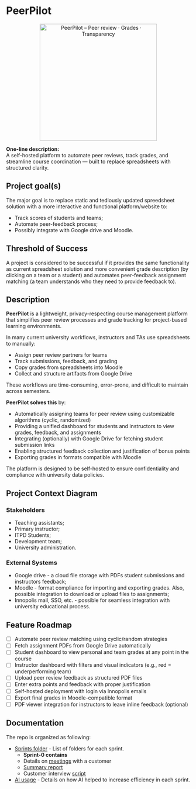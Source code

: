 # PeerPilot  
<p align="center">
  <img src="docs/assets/peerpilot-logo.svg" alt="PeerPilot – Peer review · Grades · Transparency" width="320" />
</p>

**One-line description:**  
A self-hosted platform to automate peer reviews, track grades, and streamline course coordination — built to replace spreadsheets with structured clarity.

## Project goal(s)

The major goal is to replace static and tediously updated spreedsheet solution with a more interactive and functional platform/website to:
- Track scores of students and teams;
- Automate peer-feedback process;
- Possibly integrate with Google drive and Moodle.

## Threshold of Success

A project is considered to be successful if it provides the same functionality as current spreadsheet solution and more convenient grade description (by clicking on a team or a student) and automates peer-feedback assignment matching (a team understands who they need to provide feedback to).

## Description

**PeerPilot** is a lightweight, privacy-respecting course management platform that simplifies peer review processes and grade tracking for project-based learning environments.

In many current university workflows, instructors and TAs use spreadsheets to manually:
- Assign peer review partners for teams
- Track submissions, feedback, and grading
- Copy grades from spreadsheets into Moodle
- Collect and structure artifacts from Google Drive

These workflows are time-consuming, error-prone, and difficult to maintain across semesters.

**PeerPilot solves this** by:
- Automatically assigning teams for peer review using customizable algorithms (cyclic, randomized)
- Providing a unified dashboard for students and instructors to view grades, feedback, and assignments
- Integrating (optionally) with Google Drive for fetching student submission links
- Enabling structured feedback collection and justification of bonus points
- Exporting grades in formats compatible with Moodle

The platform is designed to be self-hosted to ensure confidentiality and compliance with university data policies.

## Project Context Diagram

### Stakeholders

- Teaching assistants;
- Primary instructor;
- ITPD Students;
- Development team;
- University administration.

### External Systems

- Google drive - a cloud file storage with PDFs student submissions and instructors feedback;
- Moodle - format compliance for importing and exporting grades. Also, possible integration to download or upload files to assignments;
- Innopolis mail, SSO, etc. - possible for seamless integration with university educational process.

## Feature Roadmap

- [ ] Automate peer review matching using cyclic/random strategies  
- [ ] Fetch assignment PDFs from Google Drive automatically  
- [ ] Student dashboard to view personal and team grades at any point in the course  
- [ ] Instructor dashboard with filters and visual indicators (e.g., red = underperforming team)  
- [ ] Upload peer review feedback as structured PDF files  
- [ ] Enter extra points and feedback with proper justification  
- [ ] Self-hosted deployment with login via Innopolis emails  
- [ ] Export final grades in Moodle-compatible format  
- [ ] PDF viewer integration for instructors to leave inline feedback (optional)  

## Documentation

The repo is organized as following:
- [Sprints folder](docs/sprints) - List of folders for each sprint. 
    - **Sprint-0 contains**
    - Details on [meetings](docs/sprints/sprint-0/meeting-1.md) with a customer
    - [Summary report](docs/sprints/sprint-0/report.md)
    - Customer interview [script](docs/sprints/sprint-0/script.md)
- [AI usage](docs/ai-usage.md) - Details on how AI helped to increase efficiency in each sprint.
